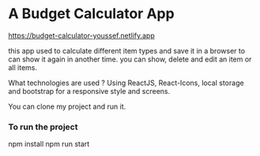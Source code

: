 # A Budget Calculator App
https://budget-calculator-youssef.netlify.app

this app used to calculate different item types and save it in a browser to can show it again in another time.
you can show, delete and edit an item or all items.

What technologies are used  ?
Using ReactJS, React-Icons, local storage and bootstrap for a responsive style and screens.

You can clone my project and run it.

### To run the project
npm install
npm run start
